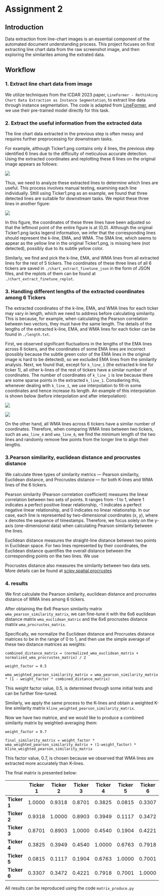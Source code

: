# Assignment 2

## Introduction

Data extraction from line-chart images is an essential component of the automated document understanding process. This project focuses on first extracting line chart data from the raw screenshot image, and then exploring the similarites among the extrated data.

## Workflow

### 1. Extract line chart data from image
We utilize techniques from the ICDAR 2023 paper, `LineFormer - Rethinking Chart Data Extraction as Instance Segmentation`, to extract line data through instance segmentation. The code is adapted from [LineFormer](https://github.com/TheJaeLal/LineFormer), and we use their pre-trained model directly for this task.

### 2. Extract the useful information from the extracted data

The line chart data extracted in the previous step is often messy and requires further preprocessing for downstream tasks.

For example, although Ticker1.png contains only 4 lines, the previous step identified 6 lines due to the difficulty of meticulous accurate detection. Using the extracted coordinates and replotting these 6 lines on the original image appears as follows:

![](./chart_extract_raw_output/1.png)

Thus, we need to analyze these extracted lines to determine which lines are useful. This process involves manual testing, examining each line individually. Sttill using Ticker1.png as an example, we found that three detected lines are suitable for downstream tasks. We replot these three lines in another figure:

![](./chart_extract_finetune_replot/1_all.png)

In this figure, the coordinates of these three lines have been adjusted so that the leftmost point of the entire figure is at (0,0). Although the original Ticker1.png lacks legend information, we infer that the corresponding lines should represent the k-line, EMA, and WMA. The SMA line, which seems to appear as the yellow line in the original Ticker1.png, is missing here (not detected), possibly due to its subtle yellow color. 

Similarly, we find and pick the k-line, EMA, and WMA lines from all extracted lines for the rest of 5 tickers. The coordinates of these three lines of all 6 tickers are saved in `./chart_extract_finetune_json` in the form of JSON files, and the replots of them can be found at `./chart_extract_finetune_replot`.

### 3.  Handling different lengths of the extracted coordinates among 6 Tickers

The extracted coordinates of the k-line, EMA, and WMA lines for each ticker may vary in length, which we need to address before calculating similarity. This is because, for example, when calculating the Pearson correlation between two vectors, they must have the same length. The details of the lengths of the extracted k-line, EMA, and WMA lines for each ticker can be found in `./length.txt`.

First, we observed significant fluctuations in the lengths of the EMA lines across 6 tickers, and the coordinates of some EMA lines are incorrect (possibly because the subtle green color of the EMA lines in the original image is hard to be detected), so we excluded EMA lines from the similarity analysis. Next, we found that, except for `k_line_1` (the extracted k-line for ticker 1), all other k-lines of the rest of tickers have a similar number of coordinates. The number of coordinates of `k_line_1` is low because there are some sparse points in the extracted `k_line_1`. Consdiering this, whenever dealing with `k_line_1`, we use interpolation to fill-in some coordinates and hence increase its length. An example of this interpolation is shown below (before interpolation and after interpolation):

![](./chart_extract_finetune_replot/1_k_line_original.png)

![](./chart_extract_finetune_replot/1_k_line_after_exp.png)

On the other hand, all WMA lines across 6 tickers have a similar number of coordinates. Therefore, when comparing WMA lines between two tickers, such as `wma_line_4` and `wma_line_6`, we find the minimum length of the two lines and randomly remove few points from the longer line to align their lengths.


### 3.Pearson similarity, euclidean distance and procrustes distance

We calculate three types of similarity metrics — Pearson similarity, Euclidean distance, and Procrustes distance — for both K-lines and WMA lines of the 6 tickers.

Pearson similarity (Pearson correlation coefficient) measures the linear correlation between two sets of points. It ranges from -1 to 1, where 1 indicates a perfect positive linear relationship, -1 indicates a perfect negative linear relationship, and 0 indicates no linear relationship. In our case, each line is represented by two-dimensional coordinates (x, y), where x denotes the sequence of timestamps. Therefore, we focus solely on the y-axis (one-dimensional data) when calculating Pearson similarity between the lines.

Euclidean distance measures the straight-line distance between two points in Euclidean space. For two lines represented by their coordinates, the Euclidean distance quantifies the overall distance between the corresponding points on the two lines. We use 

Procrustes distance also measures the similarity between two data sets. More details can be found at [scipy.spatial.procrustes](https://docs.scipy.org/doc/scipy/reference/generated/scipy.spatial.procrustes.html)


### 4. results

We first calculate the Pearson similarity, euclidean distance and procrustes distance of WMA lines among 6 tickers.

After obtaining the 6x6 Pearson similarity matrix `wma_pearson_similarity_matrix`, we can fine-tune it with the 6x6 euclidean distance matrix `wma_euclidean_matrix` and the 6x6 procrustes distance matrix `wma_procrustes_matrix`. 

Specifically, we normalize the Euclidean distance and Procrustes distance matrices to be in the range of 0 to 1, and then use the simple average of these two distance matrices as weights:

`combined_distance_matrix = (normalized_wma_euclidean_matrix + normalized_wma_procrustes_matrix) / 2`

`weight_factor = 0.5`

`wma_weighted_pearson_similarity_matrix = wma_pearson_similarity_matrix * (1 - weight_factor * combined_distance_matrix)`

This weight factor value, 0.5, is determined through some initial tests and can be further fine-tuned.

Similarly, we apply the same process to the K-lines and obtain a weighted K-line similarity matrix `kline_weighted_pearson_similarity_matrix`.

Now we have two matrice, and we would like to produce a combined similarity matrix by weighted-averaging them:

`weight_factor = 0.7`

`final_similarity_matrix = weight_factor * wma_weighted_pearson_similarity_matrix + (1-weight_factor) * kline_weighted_pearson_similarity_matrix`

This factor value, 0.7, is chosen because we observed that WMA lines are extracted more accurately than K-lines.

The final matrix is presented below:


|          | Ticker 1    | Ticker 2    | Ticker 3    | Ticker 4    | Ticker 5    | Ticker 6    |
|----------|-------------|-------------|-------------|-------------|-------------|-------------|
| **Ticker 1** | 1.0000      | 0.9318      | 0.8701      | 0.3825      | 0.0815      | 0.3307      |
| **Ticker 2** | 0.9318      | 1.0000      | 0.8903      | 0.3949      | 0.1117      | 0.3472      |
| **Ticker 3** | 0.8701      | 0.8903      | 1.0000      | 0.4540      | 0.1904      | 0.4221      |
| **Ticker 4** | 0.3825      | 0.3949      | 0.4540      | 1.0000      | 0.6763      | 0.7918      |
| **Ticker 5** | 0.0815      | 0.1117      | 0.1904      | 0.6763      | 1.0000      | 0.7001      |
| **Ticker 6** | 0.3307      | 0.3472      | 0.4221      | 0.7918      | 0.7001      | 1.0000      |


All results can be reproduced using the code `matrix_produce.py`

